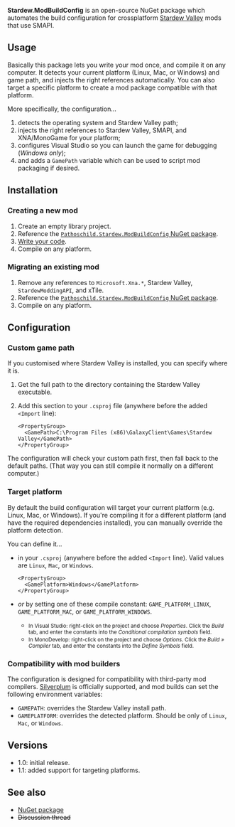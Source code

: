﻿**Stardew.ModBuildConfig** is an open-source NuGet package which automates the build configuration
for crossplatform [Stardew Valley](http://stardewvalley.net/) mods that use SMAPI.

## Usage
Basically this package lets you write your mod once, and compile it on any computer. It detects
your current platform (Linux, Mac, or Windows) and game path, and injects the right references
automatically. You can also target a specific platform to create a mod package compatible with that
platform.

More specifically, the configuration...

1. detects the operating system and Stardew Valley path;
2. injects the right references to Stardew Valley, SMAPI, and XNA/MonoGame for your platform;
3. configures Visual Studio so you can launch the game for debugging (_Windows only_);
4. and adds a `GamePath` variable which can be used to script mod packaging if desired.

## Installation
### Creating a new mod
1. Create an empty library project.
2. Reference the [`Pathoschild.Stardew.ModBuildConfig` NuGet package](https://www.nuget.org/packages/Pathoschild.Stardew.ModBuildConfig).
3. [Write your code](http://canimod.com/guides/creating-a-smapi-mod).
4. Compile on any platform.

### Migrating an existing mod
1. Remove any references to `Microsoft.Xna.*`, Stardew Valley, `StardewModdingAPI`, and xTile.
2. Reference the [`Pathoschild.Stardew.ModBuildConfig` NuGet package](https://www.nuget.org/packages/Pathoschild.Stardew.ModBuildConfig).
3. Compile on any platform.

## Configuration
### Custom game path
If you customised where Stardew Valley is installed, you can specify where it is.

1. Get the full path to the directory containing the Stardew Valley executable.
2. Add this section to your `.csproj` file (anywhere before the added `<Import` line):
   
   ```
   <PropertyGroup>
     <GamePath>C:\Program Files (x86)\GalaxyClient\Games\Stardew Valley</GamePath>
   </PropertyGroup>
   ```

The configuration will check your custom path first, then fall back to the default paths. (That way
you can still compile it normally on a different computer.)

### Target platform
By default the build configuration will target your current platform (e.g. Linux, Mac, or Windows).
If you're compiling it for a different platform (and have the required dependencies installed), you
can manually override the platform detection.

You can define it...

* in your `.csproj` (anywhere before the added `<Import` line). Valid values are `Linux`, `Mac`, or
  `Windows`.
   
   ```
   <PropertyGroup>
     <GamePlatform>Windows</GamePlatform>
   </PropertyGroup>
   ```

* _or_ by setting one of these compile constant: `GAME_PLATFORM_LINUX`, `GAME_PLATFORM_MAC`, or
  `GAME_PLATFORM_WINDOWS`.
  * <small>In Visual Studio: right-click on the project and choose _Properties_. Click the _Build_
    tab, and enter the constants into the _Conditional compilation symbols_ field.</small>
  * <small>In MonoDevelop: right-click on the project and choose _Options_. Click the
    _Build » Compiler_ tab, and enter the constants into the _Define Symbols_ field.</small>

### Compatibility with mod builders
The configuration is designed for compatibility with third-party mod compilers. [Silverplum](https://github.com/rumangerst/SilVerPLuM)
is officially supported, and mod builds can set the following environment variables:

* `GAMEPATH`: overrides the Stardew Valley install path.
* `GAMEPLATFORM`: overrides the detected platform. Should be only of `Linux`, `Mac`, or `Windows`.

## Versions
* 1.0: initial release.
* 1.1: added support for targeting platforms.

## See also
* [NuGet package](https://www.nuget.org/packages/Pathoschild.Stardew.ModBuildConfig)
* <s>Discussion thread</s>